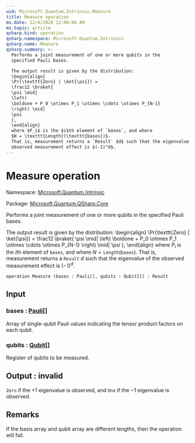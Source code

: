 ```yaml
---
uid: Microsoft.Quantum.Intrinsic.Measure
title: Measure operation
ms.date: 12/4/2020 12:00:00 AM
ms.topic: article
qsharp.kind: operation
qsharp.namespace: Microsoft.Quantum.Intrinsic
qsharp.name: Measure
qsharp.summary: >-
  Performs a joint measurement of one or more qubits in the
  specified Pauli bases.

  The output result is given by the distribution:
  \begin{align}
  \Pr(\texttt{Zero} | \ket{\psi}) =
  \frac12 \braket{
  \psi \mid|
  \left(
  \boldone + P_0 \otimes P_1 \otimes \cdots \otimes P_{N-1}
  \right) \mid|
  \psi
  },
  \end{align}
  where $P_i$ is the $i$th element of `bases`, and where
  $N = \texttt{Length}(\texttt{bases})$.
  That is, measurement returns a `Result` $d$ such that the eigenvalue of the
  observed measurement effect is $(-1)^d$.
---
```


# Measure operation

Namespace: [Microsoft.Quantum.Intrinsic](xref:Microsoft.Quantum.Intrinsic)

Package: [Microsoft.Quantum.QSharp.Core](https://nuget.org/packages/Microsoft.Quantum.QSharp.Core)


Performs a joint measurement of one or more qubits in thespecified Pauli bases.The output result is given by the distribution:\begin{align}\Pr(\texttt{Zero} | \ket{\psi}) =\frac12 \braket{\psi \mid|\left(\boldone + P_0 \otimes P_1 \otimes \cdots \otimes P_{N-1}\right) \mid|\psi},\end{align}where $P_i$ is the $i$th element of `bases`, and where$N = \texttt{Length}(\texttt{bases})$.That is, measurement returns a `Result` $d$ such that the eigenvalue of theobserved measurement effect is $(-1)^d$.

```qsharp
operation Measure (bases : Pauli[], qubits : Qubit[]) : Result
```


## Input

### bases : [Pauli](xref:microsoft.quantum.lang-ref.pauli)[]

Array of single-qubit Pauli values indicating the tensor productfactors on each qubit.


### qubits : [Qubit](xref:microsoft.quantum.lang-ref.qubit)[]

Register of qubits to be measured.



## Output : __invalid<Result>__

`Zero` if the $+1$ eigenvalue is observed, and `One` ifthe $-1$ eigenvalue is observed.

## Remarks

If the basis array and qubit array are different lengths, then theoperation will fail.